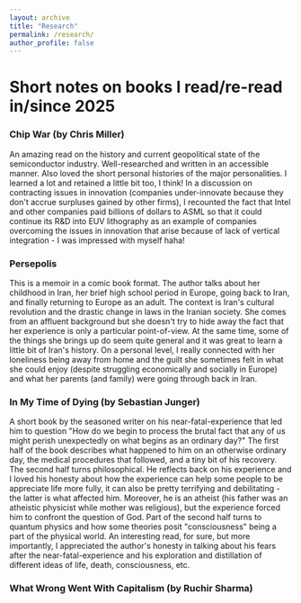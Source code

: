 ```yaml
---
layout: archive
title: "Research"
permalink: /research/
author_profile: false
---
```


# Short notes on books I read/re-read in/since 2025

### Chip War (by Chris Miller)
An amazing read on the history and current geopolitical state of the semiconductor industry. Well-researched and written in an accessible manner. Also loved the short personal histories of the major personalities. I learned a lot and retained a little bit too, I think! In a discussion on contracting issues in innovation (companies under-innovate because they don't accrue surpluses gained by other firms), I recounted the fact that Intel and other companies paid billions of dollars to ASML so that it could continue its R&D into EUV lithography as an example of companies overcoming the issues in innovation that arise because of lack of vertical integration - I was impressed with myself haha!

### Persepolis
This is a memoir in a comic book format. The author talks about her childhood in Iran, her brief high school period in Europe, going back to Iran, and finally returning to Europe as an adult. The context is Iran's cultural revolution and the drastic change in laws in the Iranian society. She comes from an affluent background but she doesn't try to hide away the fact that her experience is only a particular point-of-view. At the same time, some of the things she brings up do seem quite general and it was great to learn a little bit of Iran's history. On a personal level, I really connected with her loneliness being away from home and the guilt she sometimes felt in what she could enjoy (despite struggling economically and socially in Europe) and what her parents (and family) were going through back in Iran.

### In My Time of Dying (by Sebastian Junger)
A short book by the seasoned writer on his near-fatal-experience that led him to question "How do we begin to process the brutal fact that any of us might perish unexpectedly on what begins as an ordinary day?" The first half of the book describes what happened to him on an otherwise ordinary day, the medical procedures that followed, and a tiny bit of his recovery. The second half turns philosophical. He reflects back on his experience and I loved his honesty about how the experience can help some people to be appreciate life more fully, it can also be pretty terrifying and debilitating - the latter is what affected him. Moreover, he is an atheist (his father was an atheistic physicist while mother was religious), but the experience forced him to confront the question of God. Part of the second half turns to quantum physics and how some theories posit "consciousness" being a part of the physical world. An interesting read, for sure, but more importantly, I appreciated the author's honesty in talking about his fears after the near-fatal-experience and his exploration and distillation of different ideas of life, death, consciousness, etc.

### What Wrong Went With Capitalism (by Ruchir Sharma)
